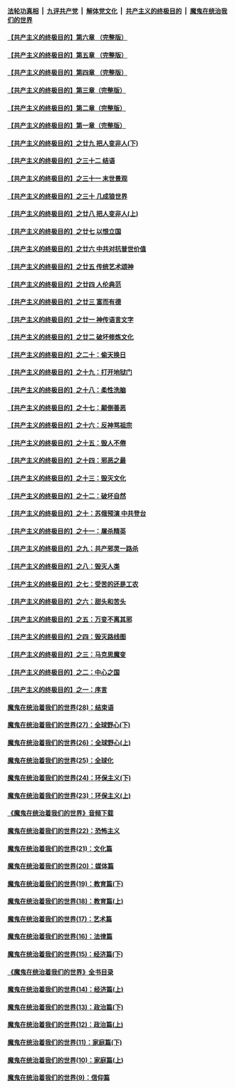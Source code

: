 

####  [法轮功真相](../../../../basic/blob/master/README.md?t=06201902) &nbsp;|&nbsp; [九评共产党](../../../../9ping.md/blob/master/README.md?t=06201902) &nbsp;|&nbsp; [解体党文化](../../../../jtdwh.md/blob/master/README.md?t=06201902)  &nbsp;|&nbsp; [共产主义的终极目的](../../../../gczydzjmd.md/blob/master/README.md?t=06201902) &nbsp;|&nbsp; [魔鬼在统治我们的世界](../../../../mgztzwmdsj.md/blob/master/README.md?t=06201902) 

#### [【共产主义的终极目的】第六章 （完整版）](../pages/nsc422/n11428913.md?t=06201902) 

#### [【共产主义的终极目的】第五章 （完整版）](../pages/nsc422/n11428912.md?t=06201902) 

#### [【共产主义的终极目的】第四章 （完整版）](../pages/nsc422/n11428907.md?t=06201902) 

#### [【共产主义的终极目的】第三章（完整版）](../pages/nsc422/n11428848.md?t=06201902) 

#### [【共产主义的终极目的】第二章（完整版）](../pages/nsc422/n11428831.md?t=06201902) 

#### [【共产主义的终极目的】第一章（完整版）](../pages/nsc422/n11417651.md?t=06201902) 

#### [【共产主义的终极目的】之廿九 把人变非人(下)](../pages/nsc422/n11344140.md?t=06201902) 

#### [【共产主义的终极目的】之三十二 结语](../pages/nsc422/n11360535.md?t=06201902) 

#### [【共产主义的终极目的】之三十一 末世景观](../pages/nsc422/n11351129.md?t=06201902) 

#### [【共产主义的终极目的】之三十 几成狼世界](../pages/nsc422/n11348280.md?t=06201902) 

#### [【共产主义的终极目的】之廿八 把人变非人(上)](../pages/nsc422/n11340492.md?t=06201902) 

#### [【共产主义的终极目的】之廿七 以恨立国](../pages/nsc422/n11336944.md?t=06201902) 

#### [【共产主义的终极目的】之廿六 中共对抗普世价值](../pages/nsc422/n11324785.md?t=06201902) 

#### [【共产主义的终极目的】之廿五 传统艺术颂神](../pages/nsc422/n11296396.md?t=06201902) 

#### [【共产主义的终极目的】之廿四 人伦典范](../pages/nsc422/n11296397.md?t=06201902) 

#### [【共产主义的终极目的】之廿三 富而有德](../pages/nsc422/n11283598.md?t=06201902) 

#### [【共产主义的终极目的】之廿一 神传语言文字](../pages/nsc422/n11263265.md?t=06201902) 

#### [【共产主义的终极目的】之廿二 破坏修炼文化](../pages/nsc422/n11245728.md?t=06201902) 

#### [【共产主义的终极目的】之二十：偷天换日](../pages/nsc422/n11238846.md?t=06201902) 

#### [【共产主义的终极目的】之十九：打开地狱门](../pages/nsc422/n11206376.md?t=06201902) 

#### [【共产主义的终极目的】之十八：柔性洗脑](../pages/nsc422/n11199994.md?t=06201902) 

#### [【共产主义的终极目的】之十七：颠倒善恶](../pages/nsc422/n11179782.md?t=06201902) 

#### [【共产主义的终极目的】之十六：反神骂祖宗](../pages/nsc422/n11166798.md?t=06201902) 

#### [【共产主义的终极目的】之十五：毁人不倦](../pages/nsc422/n11166792.md?t=06201902) 

#### [【共产主义的终极目的】之十四：邪恶之最](../pages/nsc422/n11150249.md?t=06201902) 

#### [【共产主义的终极目的】之十三：毁灭文化](../pages/nsc422/n11135227.md?t=06201902) 

#### [【共产主义的终极目的】之十二：破坏自然](../pages/nsc422/n11135214.md?t=06201902) 

#### [【共产主义的终极目的】之十：苏俄预演 中共登台](../pages/nsc422/n11118424.md?t=06201902) 

#### [【共产主义的终极目的】之十一：屠杀精英](../pages/nsc422/n11118442.md?t=06201902) 

#### [【共产主义的终极目的】之九：共产邪灵一路杀](../pages/nsc422/n11114139.md?t=06201902) 

#### [【共产主义的终极目的】之八：毁灭人类](../pages/nsc422/n11108503.md?t=06201902) 

#### [【共产主义的终极目的】之七：受苦的还是工农](../pages/nsc422/n11101809.md?t=06201902) 

#### [【共产主义的终极目的】之六：甜头和苦头](../pages/nsc422/n11096971.md?t=06201902) 

#### [【共产主义的终极目的】之五：万变不离其邪](../pages/nsc422/n11091285.md?t=06201902) 

#### [【共产主义的终极目的】之四：毁灭路线图](../pages/nsc422/n11086284.md?t=06201902) 

#### [【共产主义的终极目的】之三：马克思魔变](../pages/nsc422/n11061941.md?t=06201902) 

#### [【共产主义的终极目的】之二：中心之国](../pages/nsc422/n11047728.md?t=06201902) 

#### [【共产主义的终极目的】之一：序言](../pages/nsc422/n11086077.md?t=06201902) 

#### [魔鬼在统治着我们的世界(28)：结束语](../pages/nsc422/n10936246.md?t=06201902) 

#### [魔鬼在统治着我们的世界(27)：全球野心(下)](../pages/nsc422/n10928319.md?t=06201902) 

#### [魔鬼在统治着我们的世界(26)：全球野心(上)](../pages/nsc422/n10900318.md?t=06201902) 

#### [魔鬼在统治着我们的世界(25)：全球化](../pages/nsc422/n10788205.md?t=06201902) 

#### [魔鬼在统治着我们的世界(24)：环保主义(下)](../pages/nsc422/n10695307.md?t=06201902) 

#### [魔鬼在统治着我们的世界(23)：环保主义(上)](../pages/nsc422/n10688613.md?t=06201902) 

#### [《魔鬼在统治着我们的世界》音频下载](../pages/nsc422/n10635553.md?t=06201902) 

#### [魔鬼在统治着我们的世界(22)：恐怖主义](../pages/nsc422/n10614727.md?t=06201902) 

#### [魔鬼在统治着我们的世界(21)：文化篇](../pages/nsc422/n10597706.md?t=06201902) 

#### [魔鬼在统治着我们的世界(20)：媒体篇](../pages/nsc422/n10586579.md?t=06201902) 

#### [魔鬼在统治着我们的世界(19)：教育篇(下)](../pages/nsc422/n10564808.md?t=06201902) 

#### [魔鬼在统治着我们的世界(18)：教育篇(上)](../pages/nsc422/n10526970.md?t=06201902) 

#### [魔鬼在统治着我们的世界(17)：艺术篇](../pages/nsc422/n10499093.md?t=06201902) 

#### [魔鬼在统治着我们的世界(16)：法律篇](../pages/nsc422/n10485969.md?t=06201902) 

#### [魔鬼在统治着我们的世界(15)：经济篇(下)](../pages/nsc422/n10469975.md?t=06201902) 

#### [《魔鬼在统治着我们的世界》全书目录](../pages/nsc422/n10464261.md?t=06201902) 

#### [魔鬼在统治着我们的世界(14)：经济篇(上)](../pages/nsc422/n10457370.md?t=06201902) 

#### [魔鬼在统治着我们的世界(13)：政治篇(下)](../pages/nsc422/n10448270.md?t=06201902) 

#### [魔鬼在统治着我们的世界(12)：政治篇(上)](../pages/nsc422/n10444576.md?t=06201902) 

#### [魔鬼在统治着我们的世界(11)：家庭篇(下)](../pages/nsc422/n10440961.md?t=06201902) 

#### [魔鬼在统治着我们的世界(10)：家庭篇(上)](../pages/nsc422/n10435448.md?t=06201902) 

#### [魔鬼在统治着我们的世界(9)：信仰篇](../pages/nsc422/n10432159.md?t=06201902) 


